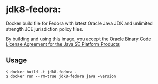 # jdk8-fedora:

Docker build file for Fedora with latest Oracle Java JDK and unlimited strength JCE jurisdiction policy files.

By building and using this image, you accept the [Oracle Binary Code License Agreement for the Java SE Platform Products](http://www.oracle.com/technetwork/java/javase/terms/license/index.html)

## Usage

```
$ docker build -t jdk8-fedora .
$ docker run --rm=true jdk8-fedora java -version
```
